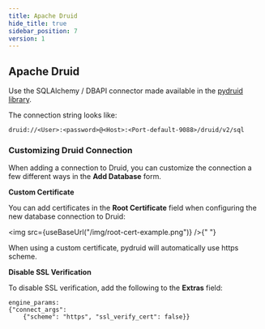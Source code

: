 ```yaml
---
title: Apache Druid
hide_title: true
sidebar_position: 7
version: 1
---
```


## Apache Druid

Use the SQLAlchemy / DBAPI connector made available in the
[pydruid library](https://pythonhosted.org/pydruid/).

The connection string looks like:

```
druid://<User>:<password>@<Host>:<Port-default-9088>/druid/v2/sql
```

### Customizing Druid Connection

When adding a connection to Druid, you can customize the connection a few different ways in the
**Add Database** form.

**Custom Certificate**

You can add certificates in the **Root Certificate** field when configuring the new database
connection to Druid:

<img src={useBaseUrl("/img/root-cert-example.png")} />{" "}

When using a custom certificate, pydruid will automatically use https scheme.

**Disable SSL Verification**

To disable SSL verification, add the following to the **Extras** field:

```
engine_params:
{"connect_args":
	{"scheme": "https", "ssl_verify_cert": false}}
```

